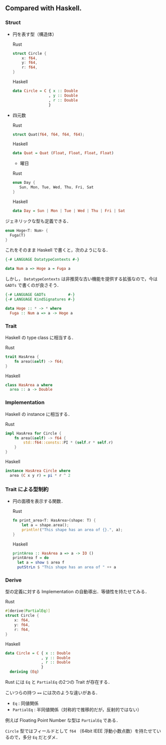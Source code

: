 ## Compared with Haskell.

### Struct

- 円を表す型（構造体）

  Rust

  ```rust
  struct Circle {
      x: f64,
      y: f64,
      r: f64,
  }
  ```

  Haskell

  ```haskell
  data Circle = C { x :: Double
                  , y :: Double
                  , r :: Double
                  }
  ```

- 四元数

  Rust

  ```rust
  struct Quat(f64, f64, f64, f64);
  ```

  Haskell

  ```haskell
  data Quat = Quat (Float, Float, Float, Float)
  ```

  - 曜日

  Rust

  ```rust
  enum Day {
     Sun, Mon, Tue, Wed, Thu, Fri, Sat
  }
  ```

  Haskell

  ```haskell
  data Day = Sun | Mon | Tue | Wed | Thu | Fri | Sat
  ```

ジェネリックな型も定義できる．

```rust
enum Hoge<T: Num> {
  Fuga(T)
}
```

これをそのまま Haskell で書くと，次のようになる．

```haskell
{-# LANGUAGE DatatypeContexts #-}

data Num a => Hoge a = Fuga a
```

しかし， `DatatypeContexts` は非推奨な古い機能を提供する拡張なので，今は `GADTs` で書くのが良さそう．

```haskell
{-# LANGUAGE GADTs          #-}
{-# LANGUAGE KindSignatures #-}

data Hoge :: * -> * where
  Fuga :: Num a => a -> Hoge a
```

### Trait

Haskell の type class に相当する．

Rust

```rust
trait HasArea {
    fn area(&self) -> f64;
}
```

Haskell

```haskell
class HasArea a where
  area :: a -> Double
```

### Implementation

Haskell の instance に相当する．

Rust

```rust
impl HasArea for Circle {
    fn area(&self) -> f64 {
        std::f64::consts::PI * (self.r * self.r)
    }
}
```

Haskell

```haskell
instance HasArea Circle where
  area (C x y r) = pi * r ^ 2
```

### Trait による型制約

- 円の面積を表示する関数．

  Rust

  ```rust
  fn print_area<T: HasArea>(shape: T) {
      let a = shape.area();
      println!("This shape has an area of {}.", a);
  }
  ```

  Haskell

  ```haskell
  printArea :: HasArea a => a -> IO ()
  printArea f = do
    let a = show $ area f
    putStrLn $ "This shape has an area of " ++ a
  ```

### Derive

型の定義に対する Implementation の自動導出．等値性を持たせてみる．

Rust

```rust
#[derive(PartialEq)]
struct Circle {
    x: f64,
    y: f64,
    r: f64,
}
```

Haskell

```haskell
data Circle = C { x :: Double
                , y :: Double
                , r :: Double
                }
  deriving (Eq)
```

Rust には `Eq` と `PartialEq` の2つの Trait が存在する．

こいつらの持つ `==` には次のような違いがある．

- `Eq` : 同値関係
- `PartialEq` : 半同値関係（対称的で推移的だが，反射的ではない）

例えば Floating Point Number な型は `PartialEq` である．

`Circle` 型ではフィールドとして `f64` （64bit IEEE 浮動小数点数）を持たせているので，多分 `Eq` だとダメ．
